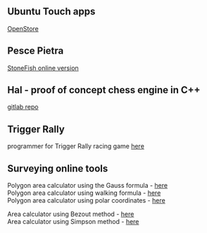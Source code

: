 ## Ubuntu Touch apps
[OpenStore](https://open-store.io/?sort=relevance&search=author%3AEmanuele%20Sorce "OpenStore")

## Pesce Pietra
[StoneFish online version](https://tronfortytwo.github.io/stonefish)

## Hal - proof of concept chess engine in C++
[gitlab repo](https://gitlab.com/tronfortytwo/hal)

## Trigger Rally
programmer for Trigger Rally racing game [here](https://sourceforge.net/projects/trigger-rally/)

## Surveying online tools
Polygon area calculator using the Gauss formula - [here](https://tronfortytwo.github.io/gauss-calculator)    
Polygon area calculator using walking formula - [here](https://tronfortytwo.github.io/camminamento-calculator)    
Polygon area calculator using polar coordinates - [here](https://tronfortytwo.github.io/polar-calculator)    
    
Area calculator using Bezout method - [here](https://tronfortytwo.github.io/bezout-calculator)    
Area calculator using Simpson method - [here](https://tronfortytwo.github.io/simpson-calculator)     

